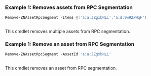 ### Example 1: Removes assets from RPC Segmentation
```powershell
Remove-ZNAssetRpcSegment -Items @('a:a:JZgxbNLi','a:d:9w92xWqF')
```

```output

```

This cmdlet removes multiple assets from RPC segmentation.

### Example 1: Remove an asset from RPC Segmentation
```powershell
Remove-ZNAssetRpcSegment -AssetId 'a:a:JZgxbNLi'
```

```output

```

This cmdlet removes an asset from RPC segmentation.
